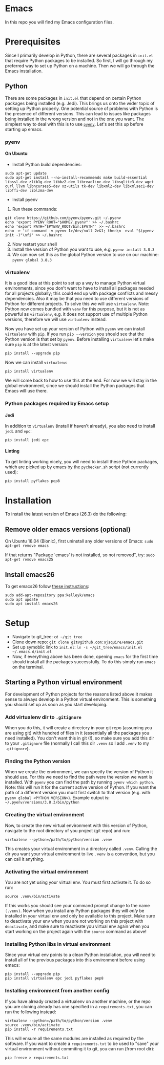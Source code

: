 # Emacs
In this repo you will find my Emacs configuration files.

# Prerequisites
Since I primarily develop in Python, there are several packages in `init.el` that require Python packages to be installed. So first, I will go through my preferred way to set up Python on a machine. Then we will go through the Emacs installation.

## Python
There are some packages in `init.el` that depend on certain Python packages being installed (e.g. Jedi). This brings us onto the wider topic of setting up Python properly. One potential source of problems with Python is the presence of different versions. This can lead to issues like packages being installed in the wrong version and not in the one you want. The simplest way to deal with this is to use [`pyenv`](https://github.com/pyenv/pyenv). Let's set this up before starting up emacs.

### pyenv
#### On Ubuntu
* Install Python build dependencies:
```
sudo apt-get update
sudo apt-get install --no-install-recommends make build-essential libssl-dev zlib1g-dev libbz2-dev libreadline-dev libsqlite3-dev wget curl llvm libncurses5-dev xz-utils tk-dev libxml2-dev libxmlsec1-dev libffi-dev liblzma-dev
```

* Install pyenv
1. Run these commands:
```
git clone https://github.com/pyenv/pyenv.git ~/.pyenv
echo 'export PYENV_ROOT="$HOME/.pyenv"' >> ~/.bashrc
echo 'export PATH="$PYENV_ROOT/bin:$PATH"' >> ~/.bashrc
echo -e 'if command -v pyenv 1>/dev/null 2>&1; then\n  eval "$(pyenv init -)"\nfi' >> ~/.bashrc
```
2. Now restart your shell
3. Install the version of Python you want to use, e.g. `pyenv install 3.8.3`
4. We can now set this as the global Python version to use on our machine: `pyenv global 3.8.3`

### virtualenv
It is a good idea at this point to set up a way to manage Python virtual environments, since you don't want to have to install all packages needed for all projects globally; this could end up with package conflicts and messy dependencies. Also it may be that you need to use different versions of Python for different projects. To solve this we will use `virtualenv`. Note: Python now comes bundled with `venv` for this purpose, but it is not as powerful as `virtualenv`, e.g. it does not support use of multiple Python versions, therefore we will use `virtualenv` instead.

Now you have set up your version of Python with `pyenv` we can install `virtualenv` with `pip`. If you run `pip --version` you should see that the Python version is that set by `pyenv`. Before installing `virtualenv` let's make sure `pip` is at the latest version:

```
pip install --upgrade pip
```

Now we can install `virtualenv`:

```
pip install virtualenv
```

We will come back to how to use this at the end. For now we will stay in the global environment, since we should install the Python packages that Emacs will use there.

### Python packages required by Emacs setup
#### Jedi
In addition to `virtualenv` (install if haven't already), you also need to install `jedi` and `epc`:

```
pip install jedi epc
```

#### Linting
To get linting working nicely, you will need to install these Python packages, which are picked up by emacs by the `pychecker.sh` script (not currently used):

```
pip install pyflakes pep8
```

# Installation
To install the latest version of Emacs (26.3) do the following:

## Remove older emacs versions (optional)
On Ubuntu 18.04 (Bionic), first uninstall any older versions of Emacs:
`sudo apt-get remove emacs`

If that returns "Package 'emacs' is not installed, so not removed", try:
`sudo apt-get remove emacs25`

## Install emacs26
To get emacs26 follow [these instructions](http://ubuntuhandbook.org/index.php/2019/02/install-gnu-emacs-26-1-ubuntu-18-04-16-04-18-10/):

```
sudo add-apt-repository ppa:kelleyk/emacs
sudo apt update
sudo apt install emacs26
```

# Setup

* Navigate to git_tree: `cd ~/git_tree`
* Clone down repo: `git clone git@github.com:ojsquire/emacs.git`
* Set up symoblic link to `init.el`: `ln -s ~/git_tree/emacs/init.el ~/.emacs.d/init.el`
* Now, if everything above has been done, opening `emacs` for the first time should install all the packages successfully. To do this simply run `emacs` on the terminal.

## Starting a Python virtual environment
For development of Python projects for the reasons listed above it makes sense to always develop in a Python virtual environment. This is something you should set up as soon as you start developing.

### Add virtualenv dir to `.gitignore`
When you do this, it will create a directory in your git repo (assuming you are using git) with hundred of files in it (essentially all the packages you need installed). You don't want this in git (!), so make sure you add this dir to your `.gitignore` file (normally I call this dir `.venv` so I add `.venv` to my `.gitignore`).

### Finding the Python version
When we create the environment, we can specify the version of Python it should use. For this we need to find the path were the version we want is installed. With `pyenv` you can find the path by running `pyenv which python`. Note: this will run it for the current active version of Python. If you want the path of a different version you must first switch to that version (e.g. with `pyenv global <PYTHON VERSION>`). Example output is: `~/.pyenv/versions/3.8.3/bin/python`

### Creating the virtual environment
Now, to create the new virtual environment with this version of Python, navigate to the root directory of you project (git repo) and run:
```
virtualenv --python=/path/to/python/version .venv
```

This creates your virtual environment in a directory called `.venv`. Calling the dir you want your virtual environment to live `.venv` is a convention, but you can call it anything.

### Activating the virtual environment
You are not yet using your virtual env. You must first activate it. To do so run:
```
source .venv/bin/activate
```

If this works you should see your command prompt change to the name `(.venv)`. Now when you install any Python packages they will _only_ be installed in your virtual env and only be available to this project. Make sure to deactivate your env when you are not working on this project with `deactivate`, and make sure to reactivate you virtual env again when you start working on the project again with the `source` command as above!

### Installing Python libs in virtual environment
Since your virtual env points to a clean Python installation, you will need to install all of the previous packages into this environment before using emacs:

```
pip install --upgrade pip
pip install virtualenv epc jedi pyflakes pep8
```

### Installing environment from another config
If you have already created a virtualenv on another machine, or the repo you are cloning already has one specified in a `requirements.txt`, you can run the following instead:

```
virtualenv --python=/path/to/python/version .venv
source .venv/bin/activate
pip install -r requirements.txt
```

This will ensure all the same modules are installed as required by the software. If you want to create a `requirements.txt` to be used to "save" your virtual environment without commiting it to git, you can run (from root dir):

```
pip freeze > requirements.txt
```
